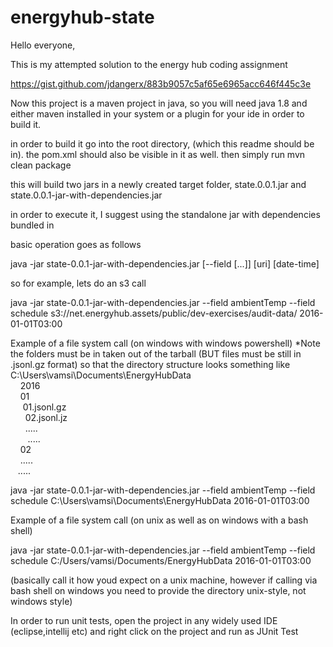 # energyhub-state

Hello everyone,

This is my attempted solution to the energy hub coding assignment

https://gist.github.com/jdangerx/883b9057c5af65e6965acc646f445c3e

Now this project is a maven project in java, so you will need java 1.8 and either maven installed in your system or a plugin for your 
ide in order to build it.

in order to build it go into the root directory, (which this readme should be in).
the pom.xml should also be visible in it as well.
then simply run
mvn clean package

this will build two jars in a newly created target folder,
state.0.0.1.jar
and 
state.0.0.1-jar-with-dependencies.jar

in order to execute it, I suggest using the standalone jar with dependencies bundled in

basic operation goes as follows

java -jar state-0.0.1-jar-with-dependencies.jar [--field <field>[...]] [uri] [date-time]

so for example, lets do an s3 call 

java -jar state-0.0.1-jar-with-dependencies.jar  --field ambientTemp --field schedule s3://net.energyhub.assets/public/dev-exercises/audit-data/ 2016-01-01T03:00

Example of a file system call (on windows with windows powershell)
*Note the folders must be in taken out of the tarball (BUT files must be still in .jsonl.gz format)
so that the directory structure looks something like
C:\Users\vamsi\Documents\EnergyHubData  
       &nbsp;&nbsp; &nbsp;2016  
           &nbsp;&nbsp;&nbsp;&nbsp;01  
             &nbsp;&nbsp;&nbsp;&nbsp;&nbsp;01.jsonl.gz  
             &nbsp;&nbsp; &nbsp;&nbsp;&nbsp;02.jsonl.jz  
             &nbsp;&nbsp;  &nbsp;&nbsp;&nbsp;.....  
              &nbsp;&nbsp; &nbsp;&nbsp;&nbsp; .....  
          &nbsp;&nbsp; &nbsp;02  
          &nbsp;&nbsp;  &nbsp;.....  
            &nbsp;&nbsp;&nbsp;.....  
            
 java -jar state-0.0.1-jar-with-dependencies.jar  --field ambientTemp --field schedule C:\Users\vamsi\Documents\EnergyHubData  2016-01-01T03:00
 
 
 Example of a file system call (on unix as well as on windows with a bash shell) 
 
 java -jar state-0.0.1-jar-with-dependencies.jar  --field ambientTemp --field schedule C:/Users/vamsi/Documents/EnergyHubData 2016-01-01T03:00
 
 (basically call it how youd expect on a unix machine, 
 however if calling via bash shell on windows you need to provide the directory unix-style, not windows style)
 
 
In order to run unit tests, open the project in any widely used IDE (eclipse,intellij etc) and right click on the project and run as JUnit Test
